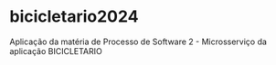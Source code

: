 # bicicletario2024
Aplicação da matéria de Processo de Software 2 - Microsserviço da aplicação BICICLETARIO

